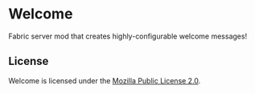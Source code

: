 # Welcome

Fabric server mod that creates highly-configurable welcome messages!

## License

Welcome is licensed under the [Mozilla Public License 2.0](/LICENSE).